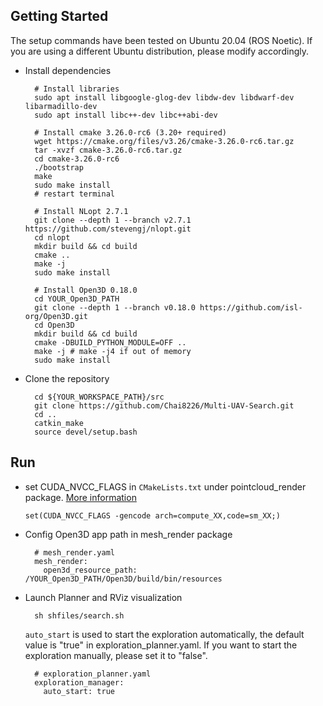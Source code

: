 ## Getting Started
The setup commands have been tested on Ubuntu 20.04 (ROS Noetic). If you are using a different Ubuntu distribution, please modify accordingly.

* Install dependencies
  ```
    # Install libraries
    sudo apt install libgoogle-glog-dev libdw-dev libdwarf-dev libarmadillo-dev
    sudo apt install libc++-dev libc++abi-dev
    
    # Install cmake 3.26.0-rc6 (3.20+ required)
    wget https://cmake.org/files/v3.26/cmake-3.26.0-rc6.tar.gz
    tar -xvzf cmake-3.26.0-rc6.tar.gz
    cd cmake-3.26.0-rc6
    ./bootstrap
    make 
    sudo make install
    # restart terminal

    # Install NLopt 2.7.1
    git clone --depth 1 --branch v2.7.1 https://github.com/stevengj/nlopt.git
    cd nlopt
    mkdir build && cd build
    cmake ..
    make -j
    sudo make install

    # Install Open3D 0.18.0
    cd YOUR_Open3D_PATH
    git clone --depth 1 --branch v0.18.0 https://github.com/isl-org/Open3D.git
    cd Open3D
    mkdir build && cd build
    cmake -DBUILD_PYTHON_MODULE=OFF ..    
    make -j # make -j4 if out of memory
    sudo make install
  ```
* Clone the repository
  ```
    cd ${YOUR_WORKSPACE_PATH}/src
    git clone https://github.com/Chai8226/Multi-UAV-Search.git
    cd ..
    catkin_make
    source devel/setup.bash  
  ```
## Run
* set CUDA_NVCC_FLAGS in `CMakeLists.txt` under pointcloud_render package. [More information](https://arnon.dk/matching-sm-architectures-arch-and-gencode-for-various-nvidia-cards/)
  ```
  set(CUDA_NVCC_FLAGS -gencode arch=compute_XX,code=sm_XX;)
  ```
* Config Open3D app path in mesh_render package
  ```
    # mesh_render.yaml
    mesh_render:
      open3d_resource_path: /YOUR_Open3D_PATH/Open3D/build/bin/resources
  ```
* Launch Planner and RViz visualization
  ``` 
    sh shfiles/search.sh
  ```
  
  `auto_start` is used to start the exploration automatically, the default value is "true" in exploration_planner.yaml. If you want to start the exploration manually, please set it to "false".
  ```
    # exploration_planner.yaml
    exploration_manager:
      auto_start: true
  ```